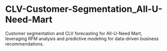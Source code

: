 # CLV-Customer-Segmentation_All-U-Need-Mart
Customer segmentation and CLV forecasting for All-U-Need Mart, leveraging RFM analysis and predictive modeling for data-driven business recommendations.
